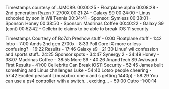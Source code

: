 Timestamps courtesy of JJMC89. 
00:00:25 - Floatplane alpha 
00:08:28 - 2nd generation Ryzen 7 2700X
 00:21:24 - Galaxy S9 
00:24:00 - Linus schooled by son in Wii Tennis 
00:34:41 - Sponsor: Symless
 00:38:01 - Sponsor: Honey
 00:38:50 - Sponsor: Madrinas Coffee 
00:40:22 - Galaxy S9 (cont)
 00:52:42 - Cellebrite claims to be able to break iOS 11 security

 Timestamps Courtesy of Bo7ch Preshow stuff - 0:00 
Floatplane stuff - 1:42
 Intro - 7:00 
Amds 2nd gen 2700x - 8:33
 Poll Core iX more or less confusing? - 16:22 
Results - 17:46 
Galaxy s9 - 21:30 
Linus' wii confession and sports stuff.. 24:25 
Sponsor spots - 34:47 
Synergy 2 - 34:49
 Honey - 38:07 
Madrinas Coffee - 38:55 
More S9 - 40:26 
AnandTech S9 Awkward First Results - 41:00 
Cellebrite Can Break iOS11 Security - 52:45 
James built something and Linus challenges Luke - 54:40 
Lotso people cheering - 57:42 
Excited peasant Linus(xbox one x and s getting 1440p) - 58:29
 You can use a ps4 controller with a switch... exciting... - 59:00 
Outro -1:00:14

